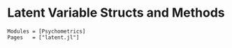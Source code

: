 # Latent Variable Structs and Methods

```@autodocs
Modules = [Psychometrics]
Pages   = ["latent.jl"]
```
